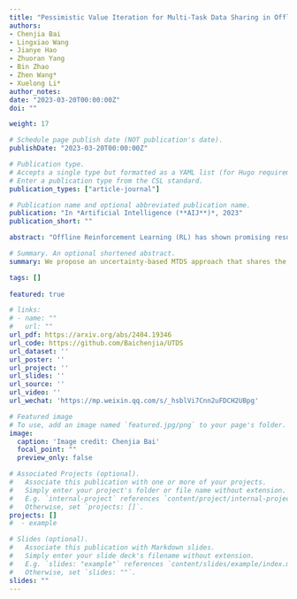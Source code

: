 ```yaml
---
title: "Pessimistic Value Iteration for Multi-Task Data Sharing in Offline Reinforcement Learning."
authors:
- Chenjia Bai
- Lingxiao Wang
- Jianye Hao
- Zhuoran Yang
- Bin Zhao
- Zhen Wang*
- Xuelong Li*
author_notes:
date: "2023-03-20T00:00:00Z"
doi: ""

weight: 17

# Schedule page publish date (NOT publication's date).
publishDate: "2023-03-20T00:00:00Z"

# Publication type.
# Accepts a single type but formatted as a YAML list (for Hugo requirements).
# Enter a publication type from the CSL standard.
publication_types: ["article-journal"]

# Publication name and optional abbreviated publication name.
publication: "In *Artificial Intelligence (**AIJ**)*, 2023"
publication_short: ""

abstract: "Offline Reinforcement Learning (RL) has shown promising results in learning a task-specific policy from a fixed dataset. However, successful offline RL often relies heavily on the coverage and quality of the given dataset. In scenarios where the dataset for a specific task is limited, a natural approach is to improve offline RL with datasets from other tasks, namely, to conduct Multi-Task Data Sharing (MTDS). Nevertheless, directly sharing datasets from other tasks exacerbates the distribution shift in offline RL. In this paper, we propose an uncertainty-based MTDS approach that shares the entire dataset without data selection. Given ensemble-based uncertainty quantification, we perform pessimistic value iteration on the shared offline dataset, which provides a unified framework for single- and multi-task offline RL. We further provide theoretical analysis, which shows that the optimality gap of our method is only related to the expected data coverage of the shared dataset, thus resolving the distribution shift issue in data sharing. Empirically, we release an MTDS benchmark and collect datasets from three challenging domains. The experimental results show our algorithm outperforms the previous state-of-the-art methods in challenging MTDS problems."

# Summary. An optional shortened abstract.
summary: We propose an uncertainty-based MTDS approach that shares the entire dataset without data selection.

tags: []
  
featured: true

# links:
# - name: ""
#   url: ""
url_pdf: https://arxiv.org/abs/2404.19346
url_code: https://github.com/Baichenjia/UTDS
url_dataset: ''
url_poster: ''
url_project: ''
url_slides: ''
url_source: ''
url_video: ''
url_wechat: 'https://mp.weixin.qq.com/s/_hsblVi7Cnn2uFDCH2UBpg'

# Featured image
# To use, add an image named `featured.jpg/png` to your page's folder. 
image:
  caption: 'Image credit: Chenjia Bai'
  focal_point: ""
  preview_only: false

# Associated Projects (optional).
#   Associate this publication with one or more of your projects.
#   Simply enter your project's folder or file name without extension.
#   E.g. `internal-project` references `content/project/internal-project/index.md`.
#   Otherwise, set `projects: []`.
projects: []
#  - example

# Slides (optional).
#   Associate this publication with Markdown slides.
#   Simply enter your slide deck's filename without extension.
#   E.g. `slides: "example"` references `content/slides/example/index.md`.
#   Otherwise, set `slides: ""`.
slides: ""
---
```

